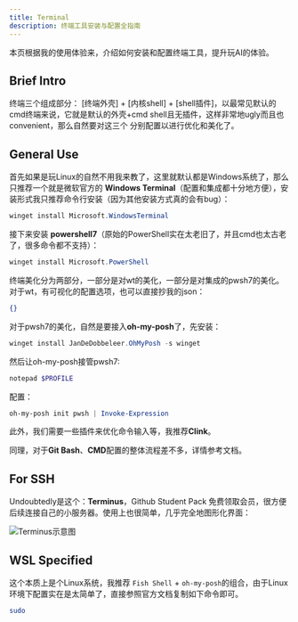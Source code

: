 ```yaml
---
title: Terminal
description: 终端工具安装与配置全指南
---
```


本页根据我的使用体验来，介绍如何安装和配置终端工具，提升玩AI的体验。

## Brief Intro

终端三个组成部分： [终端外壳] + [内核shell] + [shell插件]，以最常见默认的cmd终端来说，它就是默认的外壳+cmd shell且无插件，这样非常地ugly而且也convenient，那么自然要对这三个 分别配置以进行优化和美化了。

## General Use

首先如果是玩Linux的自然不用我来教了，这里就默认都是Windows系统了，那么只推荐一个就是微软官方的 **Windows Terminal**（配置和集成都十分地方便），安装形式我只推荐命令行安装（因为其他安装方式真的会有bug）：
```powershell
winget install Microsoft.WindowsTerminal
```
接下来安装 **powershell7**（原始的PowerShell实在太老旧了，并且cmd也太古老了，很多命令都不支持）：
```powershell
winget install Microsoft.PowerShell
```

终端美化分为两部分，一部分是对wt的美化，一部分是对集成的pwsh7的美化。对于wt，有可视化的配置选项，也可以直接抄我的json：
```json
{}
```
对于pwsh7的美化，自然是要接入**oh-my-posh**了，先安装：
```powershell
winget install JanDeDobbeleer.OhMyPosh -s winget
```
然后让oh-my-posh接管pwsh7:
```powershell
notepad $PROFILE
```
配置：
```powershell
oh-my-posh init pwsh | Invoke-Expression
```

此外，我们需要一些插件来优化命令输入等，我推荐**Clink**。

同理，对于**Git Bash**、**CMD**配置的整体流程差不多，详情参考文档。

## For SSH

Undoubtedly是这个：**Terminus**，Github Student Pack 免费领取会员，很方便后续连接自己的小服务器。使用上也很简单，几乎完全地图形化界面：

![Terminus示意图]()

## WSL Specified

这个本质上是个Linux系统，我推荐 `Fish Shell` + `oh-my-posh`的组合，由于Linux环境下配置实在是太简单了，直接参照官方文档复制如下命令即可。
```bash
sudo 
```


